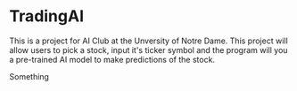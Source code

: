 # TradingAI

This is a project for AI Club at the Unversity of Notre Dame. This project will allow users to pick a stock, input it's ticker symbol and the program will you a pre-trained AI model to make predictions of the stock.


Something
